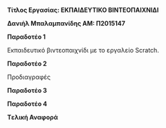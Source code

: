 ﻿**Τίτλος Εργασίας: ΕΚΠΑΙΔΕΥΤΙΚΟ ΒΙΝΤΕΟΠΑΙΧΝΙΔΙ**

**Δανιήλ Μπαλαμπανίδης
ΑΜ: Π2015147**

**Παραδοτέο 1**

Εκπαιδευτικό βιντεοπαιχνίδι με το εργαλείο Scratch.


**Παραδοτέο 2**

Προδιαγραφές


 **Παραδοτέο 3**

**Παραδοτέο 4**

**Tελική Αναφορά**
